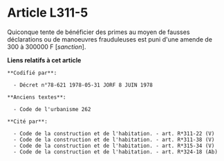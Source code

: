 # Article L311-5

Quiconque tente de bénéficier des primes au moyen de fausses déclarations ou de manoeuvres frauduleuses est puni d'une amende
de 300 à 300000 F [*sanction*].

**Liens relatifs à cet article**

	**Codifié par**:

	  - Décret n°78-621 1978-05-31 JORF 8 JUIN 1978

	**Anciens textes**:

	  - Code de l'urbanisme 262

	**Cité par**:

	  - Code de la construction et de l'habitation. - art. R*311-22 (V)
	  - Code de la construction et de l'habitation. - art. R*311-38 (V)
	  - Code de la construction et de l'habitation. - art. R*315-34 (V)
	  - Code de la construction et de l'habitation. - art. R*324-18 (Ab)
